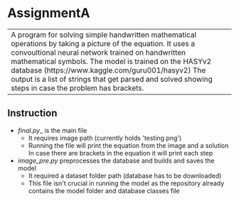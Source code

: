 # AssignmentA

<table>
<tr>
<td>
  A program for solving simple handwritten mathematical operations by taking a picture of the equation. It uses a convoultional neural network trained on handwritten mathematical symbols.
  The model is trained on the HASYv2 database (https://www.kaggle.com/guru001/hasyv2)
  The output is a list of strings that get parsed and solved showing steps in case the problem has brackets.
</td>
</tr>
</table>


## Instruction
* _final.py__ is the main file
  * It requires image path (currently holds 'testing.png')
  * Running the file will print the equation from the image and a solution
    In case there are brackets in the equation it will print each step
* _image_pre.py_ preprocesses the database and builds and saves the model
  * It required a dataset folder path (database has to be downloaded)
  * This file isn't crucial in running the model as the repository already contains the model folder and database classes file
